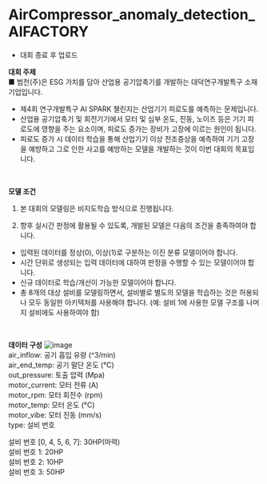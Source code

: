 # AirCompressor_anomaly_detection_AIFACTORY

- 대회 종료 후 업로드

**대회 주제**\
■ 범천(주)은 ESG 가치를 담아 산업용 공기압축기를 개발하는 대덕연구개발특구 소재 기업입니다.

- 제4회 연구개발특구 AI SPARK 챌린지는 산업기기 피로도를 예측하는 문제입니다.
- 산업용 공기압축기 및 회전기기에서 모터 및 심부 온도, 진동, 노이즈 등은 기기 피로도에 영향을 주는 요소이며, 피로도 증가는 장비가 고장에 이르는 원인이 됩니다.
- 피로도 증가 시 데이터 학습을 통해 산업기기 이상 전조증상을 예측하여 기기 고장을 예방하고 그로 인한 사고를 예방하는 모델을 개발하는 것이 이번 대회의 목표입니다.

<br>

**모델 조건**
1. 본 대회의 모델링은 비지도학습 방식으로 진행됩니다.

2. 향후 실시간 판정에 활용될 수 있도록, 개발된 모델은 다음의 조건을 충족하여야 합니다.

- 입력된 데이터를 정상(0), 이상(1)로 구분하는 이진 분류 모델이어야 합니다.
- 시간 단위로 생성되는 입력 데이터에 대하여 판정을 수행할 수 있는 모델이어야 합니다.
- 신규 데이터로 학습/개선이 가능한 모델이어야 합니다.
- 총 8개의 대상 설비를 모델링하면서, 설비별로 별도의 모델을 학습하는 것은 허용되나 모두 동일한 아키텍처를 사용해야 합니다.
(예: 설비 1에 사용한 모델 구조를 나머지 설비에도 사용하여야 함)

<br>

**데이터 구성**
![image](https://user-images.githubusercontent.com/118624081/230829560-8a03ab71-a807-42e6-8def-8a3f6f827dd0.png)   
air_inflow: 공기 흡입 유량 (^3/min)   
air_end_temp: 공기 말단 온도 (°C)   
out_pressure: 토출 압력 (Mpa)   
motor_current: 모터 전류 (A)   
motor_rpm: 모터 회전수 (rpm)   
motor_temp: 모터 온도 (°C)   
motor_vibe: 모터 진동 (mm/s)   
type: 설비 번호   

설비 번호 [0, 4, 5, 6, 7]: 30HP(마력)   
설비 번호 1: 20HP   
설비 번호 2: 10HP   
설비 번호 3: 50HP   
